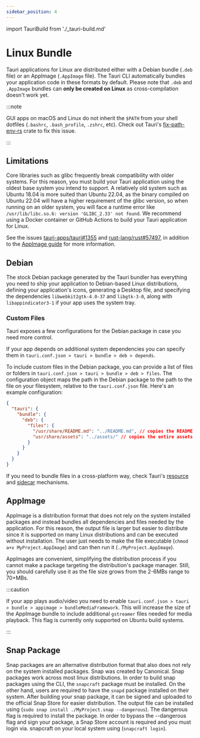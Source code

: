 ```yaml
---
sidebar_position: 4
---
```


import TauriBuild from './\_tauri-build.md'

# Linux Bundle

Tauri applications for Linux are distributed either with a Debian bundle (`.deb` file) or an AppImage (`.AppImage` file). The Tauri CLI automatically bundles your application code in these formats by default. Please note that `.deb` and `.AppImage` bundles can **only be created on Linux** as cross-compilation doesn't work yet.

:::note

GUI apps on macOS and Linux do not inherit the `$PATH` from your shell dotfiles (`.bashrc`, `.bash_profile`, `.zshrc`, etc). Check out Tauri's [fix-path-env-rs] crate to fix this issue.

:::

<TauriBuild />

## Limitations

Core libraries such as glibc frequently break compatibility with older systems. For this reason, you must build your Tauri application using the oldest base system you intend to support. A relatively old system such as Ubuntu 18.04 is more suited than Ubuntu 22.04, as the binary compiled on Ubuntu 22.04 will have a higher requirement of the glibc version, so when running on an older system, you will face a runtime error like `/usr/lib/libc.so.6: version 'GLIBC_2.33' not found`. We recommend using a Docker container or GitHub Actions to build your Tauri application for Linux.

See the issues [tauri-apps/tauri#1355] and [rust-lang/rust#57497], in addition to the [AppImage guide] for more information.

## Debian

The stock Debian package generated by the Tauri bundler has everything you need to ship your application to Debian-based Linux distributions, defining your application's icons, generating a Desktop file, and specifying the dependencies `libwebkit2gtk-4.0-37` and `libgtk-3-0`, along with `libappindicator3-1` if your app uses the system tray.

### Custom Files

Tauri exposes a few configurations for the Debian package in case you need more control.

If your app depends on additional system dependencies you can specify them in `tauri.conf.json > tauri > bundle > deb > depends`.

To include custom files in the Debian package, you can provide a list of files or folders in `tauri.conf.json > tauri > bundle > deb > files`. The configuration object maps the path in the Debian package to the path to the file on your filesystem, relative to the `tauri.conf.json` file. Here's an example configuration:

```json
{
  "tauri": {
    "bundle": {
      "deb": {
        "files": {
          "/usr/share/README.md": "../README.md", // copies the README.md file to /usr/share/README.md
          "usr/share/assets": "../assets/" // copies the entire assets directory to /usr/share/assets
        }
      }
    }
  }
}
```

If you need to bundle files in a cross-platform way, check Tauri's [resource] and [sidecar] mechanisms.

## AppImage

AppImage is a distribution format that does not rely on the system installed packages and instead bundles all dependencies and files needed by the application. For this reason, the output file is larger but easier to distribute since it is supported on many Linux distributions and can be executed without installation. The user just needs to make the file executable (`chmod a+x MyProject.AppImage`) and can then run it (`./MyProject.AppImage`).

AppImages are convenient, simplifying the distribution process if you cannot make a package targeting the distribution's package manager. Still, you should carefully use it as the file size grows from the 2-6MBs range to 70+MBs.

:::caution

If your app plays audio/video you need to enable `tauri.conf.json > tauri > bundle > appimage > bundleMediaFramework`. This will increase the size of the AppImage bundle to include additional `gstreamer` files needed for media playback. This flag is currently only supported on Ubuntu build systems.

:::

## Snap Package

Snap packages are an alternative distribution format that also does not rely on the system installed packages. Snap was created by Canonical. Snap packages work across most linux distributions. In order to build snap packages using the CLI, the `snapcraft` package must be installed. On the other hand, users are required to have the `snapd` package installed on their system. After building your snap package, it can be signed and uploaded to the official Snap Store for easier distribution. The output file can be installed using (`sudo snap install ./MyProject.snap --dangerous`). The dangerous flag is required to install the package. In order to bypass the --dangerous flag and sign your package, a Snap Store account is required and you must login via. snapcraft on your local system using (`snapcraft login`).


[resource]: resources.md
[sidecar]: sidecar.md
[debian package]: https://wiki.debian.org/Packaging
[appimage]: https://appimage.org/
[tauri-apps/tauri#1355]: https://github.com/tauri-apps/tauri/issues/1355
[rust-lang/rust#57497]: https://github.com/rust-lang/rust/issues/57497
[appimage guide]: https://docs.appimage.org/reference/best-practices.html#binaries-compiled-on-old-enough-base-system
[fix-path-env-rs]: https://github.com/tauri-apps/fix-path-env-rs
